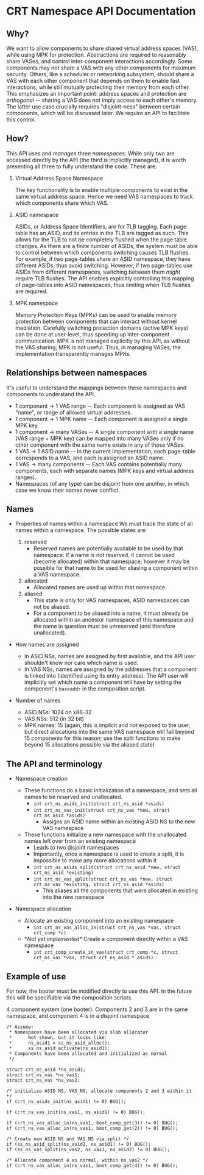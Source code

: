 CRT Namespace API Documentation
=============================

Why?
-----------------------
We want to allow components to share shared virtual address spaces (VAS), while using MPK for protection.
Abstractions are required to reasonably share VASes, and control inter-component interactions accordingly.
Some components may not share a VAS with any other components for maximum security.
Others, like a scheduler or networking subsystem, should share a VAS with each other component that depends on them to enable fast interactions, while still mutually protecting their memory from each other.
This emphasizes an important point: address spaces and protection are *orthogonal* -- sharing a VAS does *not* imply access to each other's memory.
The latter use case crucially requires "disjoint-ness" between certain components, which will be discussed later.
We require an API to facilitate this control.

How?
-----------------------
This API uses and *manages* three *namespaces*.
While only two are accessed directly by the API (the third is implicitly managed), it is worth presenting all three to fully understand the code.
These are:

1. Virtual Address Space Namespace

    The key functionality is to enable multiple components to exist in the same virtual address space.
	Hence we need VAS namespaces to track which components share which VAS.

2. ASID namespace

    ASIDs, or Address Space Identifiers, are for TLB tagging.
	Each page table has an ASID, and its entries in the TLB are tagged as such.
	This allows for the TLB to not be completely flushed when the page table changes.
	As there are a finite number of ASIDs, the system must be able to control between which components switching causes TLB flushes.
	For example, if two page-tables share an ASID namespace, they have different ASIDs, thus avoid switching.
	However, if two page-tables use ASIDs from different namespaces, switching between them *might* require TLB flushes.
	The API enables explicitly controlling this mapping of page-tables into ASID namespaces, thus limiting when TLB flushes are required.

3. MPK namespace

	Memory Protection Keys (MPKs) can be used to enable memory protection between components that can interact without kernel mediation.
	Carefully switching protection domains (active MPK keys) can be done at user-level, thus speeding up inter-component communication.
	MPK is not managed explicitly by this API, as without the VAS sharing, MPK is not useful.
	Thus, in managing VASes, the implementation transparently manages MPKs.


Relationships between namespaces
-----------------------
It's useful to understand the mappings between these namespaces and components to understand the API.

- 1 component -> 1 VAS range -- Each component is assigned as VAS "name", or range of allowed virtual addresses.
- 1 component -> 1 MPK name -- Each component is assigned a single MPK key.
- 1 component -> many VASes -- A single component with a single name (VAS range + MPK key) can be mapped into many VASes only if no other component with the same name exists in any of those VASes.
- 1 VAS -> 1 ASID name -- In the current implementation, each page-table corresponds to a VAS, and each is assigned an ASID name.
- 1 VAS -> many components -- Each VAS contains potentially many components, each with separate names (MPK keys and virtual address ranges).
- Namespaces (of any type) can be disjoint from one another, in which case we know their names never conflict.

Names
-----------------------
- Properties of names within a namespace
    We must track the state of all names within a namespace. The possible states are:

    1. reserved
        - Reserved names are potentially available to be used by that namespace. If a name is not reserved, it cannot be used (become allocated) within that namespace; however it may be possible for that name to be used for aliasing a component within a VAS namespace.
    2. allocated
        - Allocated names are used up within that namespace.
    3. aliased
        - This state is only for VAS namespaces, ASID namespaces can not be aliased.
        - For a component to be aliased into a name, it must already be allocated within an ancestor namespace of this namespace and the name in question must be unreserved (and therefore unallocated).

- How names are assigned
    - In ASID NSs, names are assigned by first available, and the API user shouldn't know nor care which name is used.
    - In VAS NSs, names are assigned by the addresses that a component is linked into (identified using its entry address).
	    The API user will implicitly set which name a component will have by setting the component's `baseaddr` in the composition script.

- Number of names
    - ASID NSs: 1024 on x86-32
    - VAS NSs: 512 (in 32 bit)
    - MPK names: 15 (again, this is implicit and not exposed to the user, but direct allocations into the same VAS namespace will fail beyond 15 components for this reason; use the split functions to make beyond 15 allocations possible via the aliased state)


The API and terminology
-----------------------
- Namespace creation
    - These functions do a basic initialization of a namespace, and sets all names to be reserved and unallocated.
        - `int crt_ns_asids_init(struct crt_ns_asid *asids)`
        - `int crt_ns_vas_init(struct crt_ns_vas *new, struct crt_ns_asid *asids)`
            - Assigns an ASID name within an existing ASID NS to the new VAS namespace
    - These functions initialize a new namespace with the unallocated names left over from an existing namespace
        - Leads to two disjoint namespaces
        - Importantly, once a namespace is used to create a split, it is impossible to make any more allocations within it
        - `int crt_ns_asids_split(struct crt_ns_asid *new, struct crt_ns_asid *existing)`
        - `int crt_ns_vas_split(struct crt_ns_vas *new, struct crt_ns_vas *existing, struct crt_ns_asid *asids)`
            - This aliases all the components that were allocated in existing into the new namespace

- Namespace allocation
    - Allocate an existing component into an existing namespace
        - `int crt_ns_vas_alloc_in(struct crt_ns_vas *vas, struct crt_comp *c)`
    - **Not yet implemented\** Create a component directly within a VAS namespace
        - `int crt_comp_create_in_vas(struct crt_comp *c, struct crt_ns_vas *vas, struct crt_ns_asid * asids)`

Example of use
-----------------------
For now, the booter must be modified directly to use this API. In the future this will be specifiable via the composition scripts.

4 component system (one booter). Components 2 and 3 are in the same namespace, and component 4 is in a disjoint namespace

```
/* Assume:
 * Namespaces have been allocated via slab allocator
 *      Not shown, but it looks like:
 *      ns_asid1 = ss_ns_asid_alloc();
 *      ss_ns_asid_activate(ns_asid1);
 * Components have been allocated and initialized as normal
 */

struct crt_ns_asid *ns_asid1;
struct crt_ns_vas *ns_vas1;
struct crt_ns_vas *ns_vas2;

/* initialize ASID NS, VAS NS, allocate components 2 and 3 within it */
if (crt_ns_asids_init(ns_asid1) != 0) BUG();

if (crt_ns_vas_init(ns_vas1, ns_asid1) != 0) BUG();

if (crt_ns_vas_alloc_in(ns_vas1, boot_comp_get(3)) != 0) BUG();
if (crt_ns_vas_alloc_in(ns_vas1, boot_comp_get(2)) != 0) BUG();

/* Create new ASID NS and VAS NS via split */
if (ss_ns_asid_split(ns_asid2, ns_asid1) != 0) BUG();
if (ss_ns_vas_split(ns_vas2, ns_vas1, ns_asid2) != 0) BUG();

/* Allocate component 4 as normal, within ns_vas2 */
if (crt_ns_vas_alloc_in(ns_vas1, boot_comp_get(4)) != 0) BUG();


```